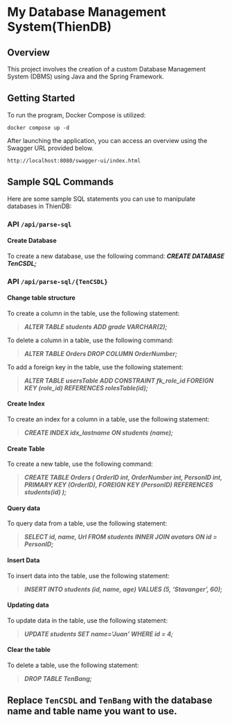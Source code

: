 # My Database Management System(ThienDB)

## Overview

This project involves the creation of a custom Database Management System (DBMS) using Java and the Spring Framework.

## Getting Started

To run the program, Docker Compose is utilized:

`docker compose up -d`

After launching the application, you can access an overview using the Swagger URL provided below.

`http://localhost:8080/swagger-ui/index.html`

## Sample SQL Commands

Here are some sample SQL statements you can use to manipulate databases in ThienDB:

### API `/api/parse-sql`

#### Create Database

To create a new database, use the following command:
**_CREATE DATABASE TenCSDL;_**

### API `/api/parse-sql/{TenCSDL}`

#### Change table structure

To create a column in the table, use the following statement:

> **_ALTER TABLE students ADD grade VARCHAR(2);_**

To delete a column in a table, use the following command:

> **_ALTER TABLE Orders DROP COLUMN OrderNumber;_**

To add a foreign key in the table, use the following statement:

> **_ALTER TABLE usersTable
> ADD CONSTRAINT fk_role_id
> FOREIGN KEY (role_id)
> REFERENCES rolesTable(id);_**

#### Create Index

To create an index for a column in a table, use the following statement:

> **_CREATE INDEX idx_lastname ON students (name);_**

#### Create Table

To create a new table, use the following command:

> **_CREATE TABLE Orders (
> OrderID int,
> OrderNumber int,
> PersonID int,
> PRIMARY KEY (OrderID),
> FOREIGN KEY (PersonID) REFERENCES students(id)
> );_**

#### Query data

To query data from a table, use the following statement:

> **_SELECT id, name, Url FROM students INNER JOIN avatars ON id = PersonID;_**

#### Insert Data

To insert data into the table, use the following statement:

> **_INSERT INTO students (id, name, age) VALUES (5, ‘Stavanger’, 60);_**

#### Updating data

To update data in the table, use the following statement:

> **_UPDATE students SET name=‘Juan’ WHERE id = 4;_**

#### Clear the table

To delete a table, use the following statement:

> **_DROP TABLE TenBang;_**

## Replace `TenCSDL` and `TenBang` with the database name and table name you want to use.
